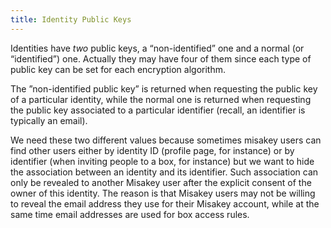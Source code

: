 ```yaml
---
title: Identity Public Keys
---
```


Identities have *two* public keys, a “non-identified” one and a normal (or “identified”) one. Actually they may have four of them since each type of public key can be set for each encryption algorithm.

The ”non-identified public key” is returned when requesting the public key of a particular identity, while the normal one is returned when requesting the public key associated to a particular identifier (recall, an identifier is typically an email).

We need these two different values because sometimes misakey users can find other users either by identity ID (profile page, for instance) or by identifier (when inviting people to a box, for instance) but we want to hide the association between an identity and its identifier. Such association can only be revealed to another Misakey user after the explicit consent of the owner of this identity. The reason is that Misakey users may not be willing to reveal the email address they use for their Misakey account, while at the same time email addresses are used for box access rules.